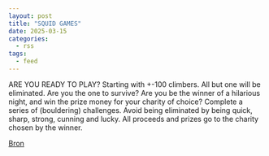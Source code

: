 ```yaml
---
layout: post
title: "SQUID GAMES"
date: 2025-03-15
categories: 
  - rss
tags: 
  - feed
---
```


<p>ARE YOU READY TO PLAY? Starting with +-100 climbers. All but one will be eliminated. Are you the one to survive? Are you be the winner of a hilarious night, and win the prize money for your charity of choice? Complete a series of (bouldering) challenges. Avoid being eliminated by being quick, sharp, strong, cunning and lucky. All proceeds and prizes go to the charity chosen by the winner.</p>
<p><a href="https://www.klimkalender.nl/comp/squid-games/" rel="noopener noreferrer" target="_blank">Bron</a></p>
